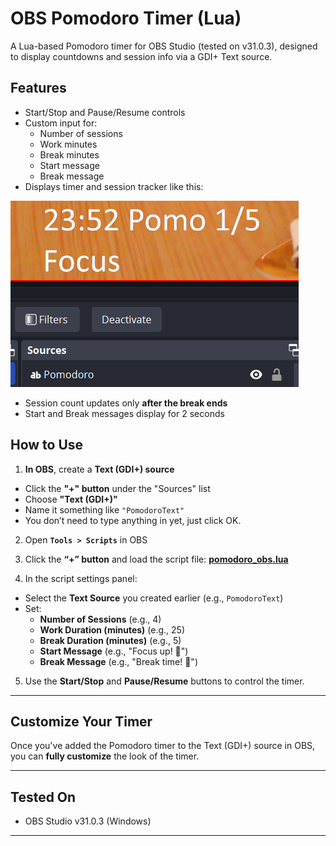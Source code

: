 # OBS Pomodoro Timer (Lua)

A Lua-based Pomodoro timer for OBS Studio (tested on v31.0.3), designed to display countdowns and session info via a GDI+ Text source.

## Features

- Start/Stop and Pause/Resume controls
- Custom input for:
  - Number of sessions
  - Work minutes
  - Break minutes
  - Start message
  - Break message
- Displays timer and session tracker like this:

  
![Pomodoro Timer Screenshot](https://github.com/Carocim/obs-pomodoro-timer/blob/df16af205db1032ade31e6da36018c7b37ce6520/Pomodoro.png)


- Session count updates only **after the break ends**
- Start and Break messages display for 2 seconds

## How to Use

1. **In OBS**, create a **Text (GDI+) source**  
 - Click the **"+" button** under the "Sources" list  
 - Choose **"Text (GDI+)"**  
 - Name it something like `"PomodoroText"`  
 - You don’t need to type anything in yet, just click OK.

2. Open **`Tools > Scripts`** in OBS

3. Click the **“+” button** and load the script file:
[**pomodoro_obs.lua**](https://raw.githubusercontent.com/Carocim/obs-pomodoro-timer/refs/heads/main/pomodoro_obs.lua)

4. In the script settings panel:
- Select the **Text Source** you created earlier (e.g., `PomodoroText`)
- Set:
  - **Number of Sessions** (e.g., 4)
  - **Work Duration (minutes)** (e.g., 25)
  - **Break Duration (minutes)** (e.g., 5)
  - **Start Message** (e.g., "Focus up! 🍅")
  - **Break Message** (e.g., "Break time! 🌿")

5. Use the **Start/Stop** and **Pause/Resume** buttons to control the timer.

---

## Customize Your Timer

Once you've added the Pomodoro timer to the Text (GDI+) source in OBS, you can **fully customize** the look of the timer.

---

## Tested On

- OBS Studio v31.0.3 (Windows)

---






